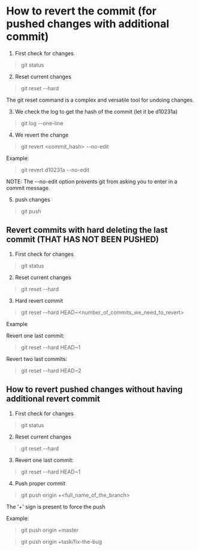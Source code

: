 ﻿# How to revert the commit (for pushed changes with additional commit)

1. First check for changes

> git status

2. Reset current changes

> git reset --hard

The git reset command is a complex and versatile tool for undoing changes.

3. We check the log to get the hash of the commit (let it be d10231a)

> git log --one-line

4. We revert the change 

> git revert <commit_hash> --no-edit 

Example:

> git revert d10231a --no-edit 

NOTE: The --no-edit option prevents git from asking you to enter in a commit message.

5. push changes

> git push

## Revert commits with hard deleting the last commit (THAT HAS NOT BEEN PUSHED)

1. First check for changes

> git status

2. Reset current changes

> git reset --hard

3. Hard revert commit

> git reset --hard HEAD~<number_of_commits_we_need_to_revert>

Example

Revert one last commit:
> git reset --hard HEAD~1

Revert two last commits:
> git reset --hard HEAD~2

## How to revert pushed changes without having additional revert commit

1. First check for changes

> git status

2. Reset current changes

> git reset --hard

3. Revert one last commit:

> git reset --hard HEAD~1

4. Push proper commit

> git push origin +<full_name_of_the_branch>

The '+' sign is present to force the push

Example:

> git push origin +master

> git push origin +task/fix-the-bug


